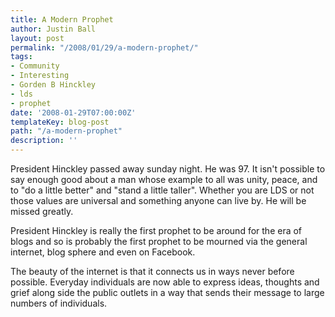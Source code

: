 ```yaml
---
title: A Modern Prophet
author: Justin Ball
layout: post
permalink: "/2008/01/29/a-modern-prophet/"
tags:
- Community
- Interesting
- Gorden B Hinckley
- lds
- prophet
date: '2008-01-29T07:00:00Z'
templateKey: blog-post
path: "/a-modern-prophet"
description: ''
---
```


President Hinckley passed away sunday night. He was 97. It isn't possible to say enough good about a man whose example to all was unity, peace, and to "do a little better" and "stand a little taller". Whether you are LDS or not those values are universal and something anyone can live by. He will be missed greatly.

President Hinckley is really the first prophet to be around for the era of blogs and so is probably the first prophet to be mourned via the general internet, blog sphere and even on Facebook.


The beauty of the internet is that it connects us in ways never before possible. Everyday individuals are now able to express ideas, thoughts and grief along side the public outlets in a way that sends their message to large numbers of individuals.
